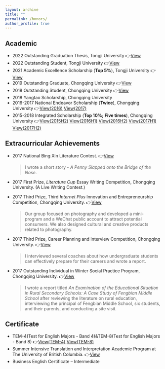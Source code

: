 ```yaml
---
layout: archive
title: ""
permalink: /honors/
author_profile: true
---
```


## Academic

- 2022 Outstanding Graduation Thesis, Tongji University 👉[View](/honors/image1.jpeg)
- 2022 Outstanding Student, Tongji University 👉[View](/honors/image2.png)
- 2021 Academic Excellence Scholarship (**Top 5%**), Tongji University 👉[View](/honors/image3.png)
- 2019 Outstanding Graduate, Chongqing University 👉[View](/honors/image4.jpeg)
- 2018 Outstanding Student, Chongqing University 👉[View](/honors/image5.png)
- 2018 Yangtao Scholarship, Chongqing University
- 2016-2017 National Endeavor Scholarship (**Twice**), Chongqing University 👉[View(2016)](/honors/image6.png) [View(2017)](/honors/image7.jpeg)
- 2015-2018 Integrated Scholarship (**Top 10%; Five times**), Chongqing University 👉[View(2015H2)](/honors/image8.png) [View(2016H1)](/honors/image9.png) [View(2016H2)](/honors/image10.png) [View(2017H1)](/honors/image11.png) [View(2017H2)](/honors/image12.jpeg)

## Extracurricular Achievements

- 2017 National Bing Xin Literature Contest. 👉[View](/honors/image13.png)
  
  > I wrote a short story - *A Penny Slapped onto the Bridge of the Nose*.
- 2017 First Prize, *Literature Cup* Essay Writing Competition, Chongqing University. (A Live Writing Contest.)
- 2017 Third Prize, Third *Internet Plus* Innovation and Entrepreneurship Competition, Chongqing University. 👉[View](/honors/image14.png)
  
  > Our group focused on photography and developed a mini-program and a WeChat public account to attract potential consumers. We also designed cultural and creative products related to photography.
- 2017 Third Prize, Career Planning and Interview Competition, Chongqing University. 👉[View](/honors/image15.png)
  
  > I interviewed several coaches about how undergraduate students can effectively prepare for their careers and wrote a report.
- 2017 Outstanding Individual in Winter Social Practice Program, Chongqing University. 👉[View](/honors/image16.png)
  
  > I wrote a report titled *An Examination of the Educational Situation in Rural Secondary Schools: A Case Study of Fengbian Middle School* after reviewing the literature on rural education, interviewing the principal of Fengbian Middle School, six students, and their parents, and conducting a site visit.

## Certificate

- TEM-4(Test for English Majors - Band 4)&TEM-8(Test for English Majors - Band 8) 👉[View(TEM-4)](/honors/image22.png) [View(TEM-8)](/honors/image23.png)
- Summer Intensive Translation and Interpretation Academic Program at The University of British Columbia. 👉[View](/honors/image24.png)
- Business English Certificate – Intermediate

